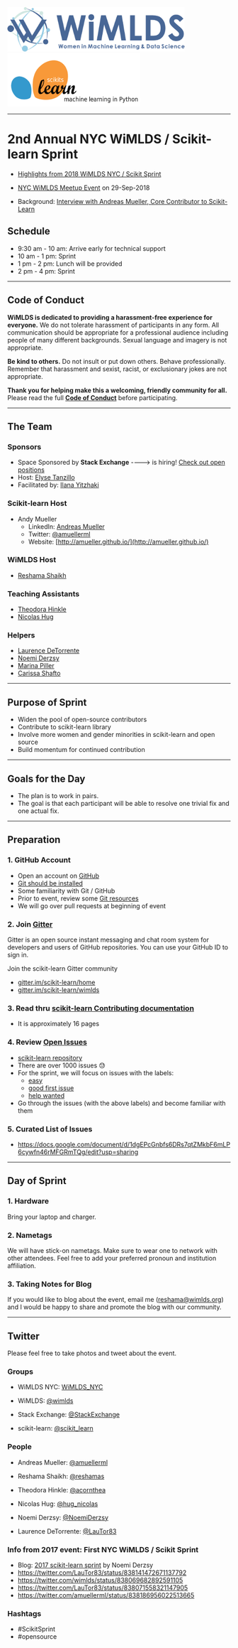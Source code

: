 

  
<p float="left">
  <img src="images/blue_logo_full.jpg" height="100" width="400" />
   <img  width="100" />
  <img src="images/scikit.png" height="120" width="300"  /> 

</p>


---

# 2nd Annual NYC WiMLDS / Scikit-learn Sprint  

* [Highlights from 2018 WiMLDS NYC / Scikit Sprint](https://reshamas.github.io/highlights-from-the-2018-NYC-WiMLDS-scikit-sprint/)
 
* [NYC WiMLDS Meetup Event](https://www.meetup.com/NYC-Women-in-Machine-Learning-Data-Science/events/253593297/) on 29-Sep-2018

* Background: [Interview with Andreas Mueller, Core Contributor to Scikit-Learn](http://mlconf.com/interview-andreas-muller-lecturer-columbia-university-core-contributor-scikit-learn-reshama-shaikh/)

## Schedule
- 9:30 am - 10 am: Arrive early for technical support
- 10 am - 1 pm: Sprint
- 1 pm - 2 pm: Lunch will be provided
- 2 pm - 4 pm: Sprint

----
## Code of Conduct
**WiMLDS is dedicated to providing a harassment-free experience for everyone.** We do not tolerate harassment of participants in any form. All communication should be appropriate for a professional audience including people of many different backgrounds. Sexual language and imagery is not appropriate.

**Be kind to others.** Do not insult or put down others. Behave professionally. Remember that harassment and sexist, racist, or exclusionary jokes are not appropriate.

**Thank you for helping make this a welcoming, friendly community for all.**  Please read the full [**Code of Conduct**](https://github.com/WiMLDS/starter-kit/wiki/Code-of-conduct) before participating.  

---
## The Team

### Sponsors  
* Space Sponsored by **Stack Exchange** ---->  is hiring!  [Check out open positions](https://stackoverflow.com/company/work-here)
* Host:  [Elyse Tanzillo](https://www.linkedin.com/in/elyse-tanzillo-170b796/)
* Facilitated by:  [Ilana Yitzhaki](https://www.linkedin.com/in/ilana-seagull-yitzhaki-944b5742/)


### Scikit-learn Host
* Andy Mueller
  - LinkedIn: [Andreas Mueller](https://www.linkedin.com/in/andreas-mueller-b370265a)
  - Twitter: [@amuellerml](https://twitter.com/amuellerml)
  - Website:  [http://amueller.github.io/](http://amueller.github.io/)

### WiMLDS Host
* [Reshama Shaikh](https://reshamas.github.io) 

### Teaching Assistants  
* [Theodora Hinkle](https://www.linkedin.com/in/theodora-hinkle-5b80a238/)
* [Nicolas Hug](https://www.linkedin.com/in/nicolas-hug/)

### Helpers
* [Laurence DeTorrente](https://twitter.com/LauTor83)
* [Noemi Derzsy](https://twitter.com/NoemiDerzsy)
* [Marina Piller](https://twitter.com/mgpiller)
* [Carissa Shafto](https://twitter.com/carissa_shafto)

---

## Purpose of Sprint
- Widen the pool of open-source contributors
- Contribute to scikit-learn library
- Involve more women and gender minorities in scikit-learn and open source
- Build momentum for continued contribution

---

## Goals for the Day
- The plan is to work in pairs. 
- The goal is that each participant will be able to resolve one trivial fix and one actual fix.


---

## Preparation

### 1.  GitHub Account
- Open an account on [GitHub](https://github.com/)
- [Git should be installed](https://git-scm.com/book/en/v2/Getting-Started-Installing-Git)
- Some familiarity with Git / GitHub 
- Prior to event, review some [Git resources](https://github.com/reshamas/git-intro-workshop/blob/master/extra_resources/resource_git_tutorials.md) 
- We will go over pull requests at beginning of event

### 2.  Join [Gitter](https://gitter.im)
Gitter is an open source instant messaging and chat room system for developers and users of GitHub repositories.  You can use your GitHub ID to sign in. 

Join the scikit-learn Gitter community
* [gitter.im/scikit-learn/home](https://gitter.im/scikit-learn/home)
* [gitter.im/scikit-learn/wimlds](https://gitter.im/scikit-learn/wimlds)

### 3.  Read thru [scikit-learn Contributing documentation](http://scikit-learn.org/stable/developers/contributing.html)
* It is approximately 16 pages

### 4.  Review [Open Issues](https://github.com/scikit-learn/scikit-learn/issues) 
* [scikit-learn repository](https://github.com/scikit-learn/scikit-learn)
* There are over 1000 issues :sweat:
* For the sprint, we will focus on issues with the labels:  
    - [easy](https://github.com/scikit-learn/scikit-learn/issues?q=is%3Aissue+is%3Aopen+label%3AEasy)
    - [good first issue](https://github.com/scikit-learn/scikit-learn/issues?q=is%3Aissue+is%3Aopen+label%3A"good+first+issue")
    - [help wanted](https://github.com/scikit-learn/scikit-learn/issues?q=is%3Aissue+is%3Aopen+label%3A"help+wanted")
* Go through the issues (with the above labels) and become familiar with them 

### 5.  Curated List of Issues
- https://docs.google.com/document/d/1dgEPcGnbfs6DRs7qtZMkbF6mLP6cywfn46rMFGRmTQg/edit?usp=sharing

---

## Day of Sprint

### 1.  Hardware
Bring your laptop and charger.

### 2.  Nametags
We will have stick-on nametags.  Make sure to wear one to network with other attendees.  Feel free to add your preferred pronoun and institution affiliation. 

### 3.  Taking Notes for Blog
If you would like to blog about the event, email me (reshama@wimlds.org) and I would be happy to share and promote the blog with our community. 

---

## Twitter

Please feel free to take photos and tweet about the event.

### Groups

- WiMLDS NYC:  [WiMLDS_NYC](https://twitter.com/WiMLDS_NYC)

- WiMLDS:  [@wimlds](https://twitter.com/wimlds)

- Stack Exchange: [@StackExchange](https://twitter.com/StackExchange)

- scikit-learn:  [@scikit_learn](https://twitter.com/scikit_learn)

### People

- Andreas Mueller:  [@amuellerml](https://twitter.com/amuellerml)

- Reshama Shaikh: [@reshamas](https://twitter.com/reshamas)

- Theodora Hinkle: [@acornthea](https://twitter.com/acornthea)

- Nicolas Hug: [@hug_nicolas](https://twitter.com/hug_nicolas)

- Noemi Derzsy:  [@NoemiDerzsy](https://twitter.com/NoemiDerzsy)

- Laurence DeTorrente:  [@LauTor83](https://twitter.com/LauTor83)

### Info from 2017 event: First NYC WiMLDS / Scikit Sprint
- Blog:  [2017 scikit-learn sprint](http://wimlds.org/noemi-derzsy-scikit-learn-sprint/) by Noemi Derzsy
- https://twitter.com/LauTor83/status/838141472671137792
- https://twitter.com/wimlds/status/838069682892591105
- https://twitter.com/LauTor83/status/838071558321147905
- https://twitter.com/amuellerml/status/838186956022513665

### Hashtags

- #ScikitSprint
- #opensource
